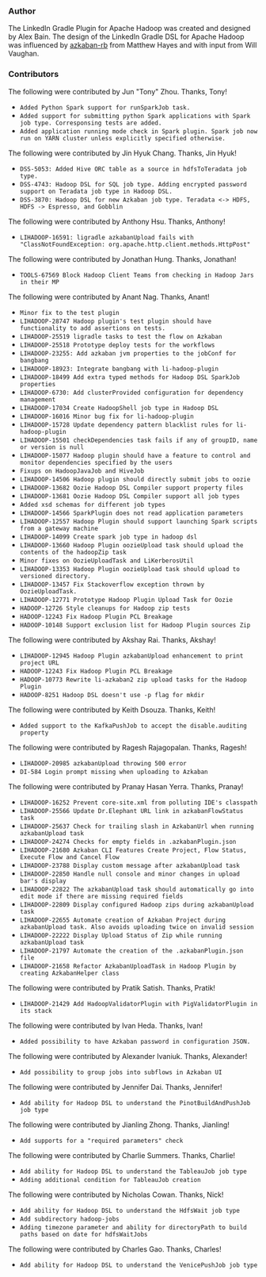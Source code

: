 <!--
Copyright 2015 LinkedIn Corp.

Licensed under the Apache License, Version 2.0 (the "License"); you may not
use this file except in compliance with the License. You may obtain a copy of
the License at

http://www.apache.org/licenses/LICENSE-2.0

Unless required by applicable law or agreed to in writing, software
distributed under the License is distributed on an "AS IS" BASIS, WITHOUT
WARRANTIES OR CONDITIONS OF ANY KIND, either express or implied. See the
License for the specific language governing permissions and limitations under
the License.
-->

### Author

The LinkedIn Gradle Plugin for Apache Hadoop was created and designed by Alex Bain. The design of
the LinkedIn Gradle DSL for Apache Hadoop was influenced by
[azkaban-rb](https://github.com/matthayes/azkaban-rb) from Matthew Hayes and with input from Will
Vaughan.

### Contributors

The following were contributed by Jun "Tony" Zhou. Thanks, Tony!
* `Added Python Spark support for runSparkJob task.`
* `Added support for submitting python Spark applications with Spark job type. Corresponsing tests are added.`
* `Added application running mode check in Spark plugin. Spark job now run on YARN cluster unless explicitly specified otherwise.`

The following were contributed by Jin Hyuk Chang. Thanks, Jin Hyuk!
* `DSS-5053: Added Hive ORC table as a source in hdfsToTeradata job type.`
* `DSS-4743: Hadoop DSL for SQL job type. Adding encrypted password support on Teradata job type in Hadoop DSL.`
* `DSS-3870: Hadoop DSL for new Azkaban job type. Teradata <-> HDFS, HDFS -> Espresso, and Gobblin`

The following were contributed by Anthony Hsu. Thanks, Anthony!
* `LIHADOOP-16591: ligradle azkabanUpload fails with "ClassNotFoundException: org.apache.http.client.methods.HttpPost"`

The following were contributed by Jonathan Hung. Thanks, Jonathan!
* `TOOLS-67569 Block Hadoop Client Teams from checking in Hadoop Jars in their MP`

The following were contributed by Anant Nag. Thanks, Anant!
* `Minor fix to the test plugin`
* `LIHADOOP-28747 Hadoop plugin's test plugin should have functionality to add assertions on tests.`
* `LIHADOOP-25519 ligradle tasks to test the flow on Azkaban`
* `LIHADOOP-25518 Prototype deploy tests for the workflows`
* `LIHADOOP-23255: Add azkaban jvm properties to the jobConf for bangbang`
* `LIHADOOP-18923: Integrate bangbang with li-hadoop-plugin`
* `LIHADOOP-18499 Add extra typed methods for Hadoop DSL SparkJob properties`
* `LIHADOOP-6730: Add clusterProvided configuration for dependency management`
* `LIHADOOP-17034 Create HadoopShell job type in Hadoop DSL`
* `LIHADOOP-16016 Minor bug fix for li-hadoop-plugin`
* `LIHADOOP-15728 Update dependency pattern blacklist rules for li-hadoop-plugin`
* `LIHADOOP-15501 checkDependencies task fails if any of groupID, name or version is null`
* `LIHADOOP-15077 Hadoop plugin should have a feature to control and monitor dependencies specified by the users`
* `Fixups on HadoopJavaJob and HiveJob`
* `LIHADOOP-14506 Hadoop plugin should directly submit jobs to oozie`
* `LIHADOOP-13682 Oozie Hadoop DSL Compiler support property files`
* `LIHADOOP-13681 Oozie Hadoop DSL Compiler support all job types`
* `Added xsd schemas for different job types`
* `LIHADOOP-14566 SparkPlugin does not read application parameters`
* `LIHADOOP-12557 Hadoop Plugin should support launching Spark scripts from a gateway machine`
* `LIHADOOP-14099 Create spark job type in hadoop dsl`
* `LIHADOOP-13660 Hadoop Plugin oozieUpload task should upload the contents of the hadoopZip task`
* `Minor fixes on OozieUploadTask and LiKerberosUtil`
* `LIHADOOP-13353 Hadoop Plugin oozieUpload task should upload to versioned directory.`
* `LIHADOOP-13457 Fix Stackoverflow exception thrown by OozieUploadTask.`
* `LIHADOOP-12771 Prototype Hadoop Plugin Upload Task for Oozie`
* `HADOOP-12726 Style cleanups for Hadoop zip tests`
* `HADOOP-12243 Fix Hadoop Plugin PCL Breakage`
* `HADOOP-10148 Support exclusion list for Hadoop Plugin sources Zip`

The following were contributed by Akshay Rai. Thanks, Akshay!
* `LIHADOOP-12945 Hadoop Plugin azkabanUpload enhancement to print project URL`
* `HADOOP-12243 Fix Hadoop Plugin PCL Breakage`
* `HADOOP-10773 Rewrite li-azkaban2 zip upload tasks for the Hadoop Plugin`
* `HADOOP-8251 Hadoop DSL doesn't use -p flag for mkdir`

The following were contributed by Keith Dsouza. Thanks, Keith!
* `Added support to the KafkaPushJob to accept the disable.auditing property`

The following were contributed by Ragesh Rajagopalan. Thanks, Ragesh!
* `LIHADOOP-20985 azkabanUpload throwing 500 error`
* `DI-584 Login prompt missing when uploading to Azkaban`

The following were contributed by Pranay Hasan Yerra. Thanks, Pranay!
* `LIHADOOP-16252 Prevent core-site.xml from polluting IDE's classpath`
* `LIHADOOP-25566 Update Dr.Elephant URL link in azkabanFlowStatus task`
* `LIHADOOP-25637 Check for trailing slash in AzkabanUrl when running azkabanUpload task`
* `LIHADOOP-24274 Checks for empty fields in .azkabanPlugin.json`
* `LIHADOOP-21680 Azkaban CLI Features Create Project, Flow Status, Execute Flow and Cancel Flow`
* `LIHADOOP-23788 Display custom message after azkabanUpload task`
* `LIHADOOP-22850 Handle null console and minor changes in upload bar's display`
* `LIHADOOP-22822 The azkabanUpload task should automatically go into edit mode if there are missing required fields`
* `LIHADOOP-22809 Display configured Hadoop zips during azkabanUpload task`
* `LIHADOOP-22655 Automate creation of Azkaban Project during azkabanUpload task. Also avoids uploading twice on invalid session`
* `LIHADOOP-22222 Display Upload Status of Zip while running azkabanUpload task`
* `LIHADOOP-21797 Automate the creation of the .azkabanPlugin.json file`
* `LIHADOOP-21658 Refactor AzkabanUploadTask in Hadoop Plugin by creating AzkabanHelper class`

The following were contributed by Pratik Satish. Thanks, Pratik!
* `LIHADOOP-21429 Add HadoopValidatorPlugin with PigValidatorPlugin in its stack`

The following were contributed by Ivan Heda. Thanks, Ivan!
* `Added possibility to have Azkaban password in configuration JSON.`

The following were contributed by Alexander Ivaniuk. Thanks, Alexander!
* `Add possibility to group jobs into subflows in Azkaban UI`

The following were contributed by Jennifer Dai. Thanks, Jennifer!
* `Add ability for Hadoop DSL to understand the PinotBuildAndPushJob job type`

The following were contributed by Jianling Zhong. Thanks, Jianling!
* `Add supports for a "required parameters" check`

The following were contributed by Charlie Summers. Thanks, Charlie!
* `Add ability for Hadoop DSL to understand the TableauJob job type`
* `Adding additional condition for TableauJob creation`

The following were contributed by Nicholas Cowan. Thanks, Nick!
* `Add ability for Hadoop DSL to understand the HdfsWait job type`
* `Add subdirectory hadoop-jobs`
* `Adding timezone parameter and ability for directoryPath to build paths based on date for hdfsWaitJobs`

The following were contributed by Charles Gao. Thanks, Charles!
* `Add ability for Hadoop DSL to understand the VenicePushJob job type`
